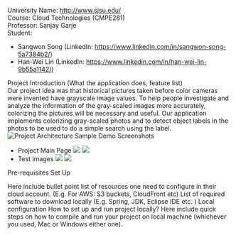 ﻿University Name: http://www.sjsu.edu/<br>
Course: Cloud Technologies (CMPE281) <br>
Professor: Sanjay Garje <br>
Student: 
- Sangwon Song (LinkedIn: https://www.linkedin.com/in/sangwon-song-5a7384b2/)
- Han-Wei Lin (LinkedIn: https://www.linkedin.com/in/han-wei-lin-9b55a1142/)

Project Introduction (What the application does, feature list) <br>
Our project idea was that historical pictures taken before color cameras were invented have grayscale image values. To help people investigate and analyze the information of the gray-scaled images more accurately, colorizing the pictures will be necessary and useful.
Our application implements colorizing gray-scaled photos and to detect object labels in the photos to be used to do a simple search using the label. 
![Project Architecture](https://drive.google.com/uc?export=view&id=1XS-t4MzhrGwyGM34txlQt1IML_9vBoBx)
Sample Demo Screenshots
* Project Main Page
![](https://drive.google.com/uc?export=view&id=1betF4ybXFJxCu7L6t7hXTlFlBpbu8AOf)
![](https://drive.google.com/uc?export=view&id=1YGF81ARUK_QPtp6x0w9phmR1x5e8BzX5)
* Test Images
![](https://drive.google.com/uc?export=view&id=1EuGdQY9o51RRCXYd4lvkThG-LV02QDBP)
![](https://drive.google.com/uc?export=view&id=1Q7toA8vwAaWeI-_TDutOssqK0QG_I5nn)

Pre-requisites Set Up


Here include bullet point list of resources one need to configure in their cloud account. (E.g. For AWS: S3 buckets, CloudFront etc)
List of required software to download locally (E.g. Spring, JDK, Eclipse IDE etc. )
Local configuration
How to set up and run project locally?
Here include quick steps on how to compile and run your project on local machine (whichever you used, Mac or Windows either one).

